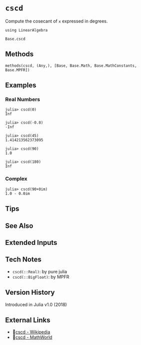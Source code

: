 # `cscd`

Compute the cosecant of `x` expressed in degrees.

```@setup repl_only
using LinearAlgebra
```
```@docs
Base.cscd
```


## Methods

```@repl
methods(cscd, (Any,), [Base, Base.Math, Base.MathConstants, Base.MPFR])
```


## Examples

### Real Numbers
```jldoctest
julia> cscd(0)
Inf

julia> cscd(-0.0)
-Inf

julia> cscd(45)
1.414213562373095

julia> cscd(90)
1.0

julia> cscd(180)
Inf
```

### Complex
```jldoctest
julia> cscd(90+0im)
1.0 - 0.0im
```

## Tips


## See Also


## Extended Inputs


## Tech Notes

- `cscd(::Real)`: by pure julia
- `cscd(::BigFloat)`: by MPFR


## Version History

Introduced in Julia v1.0 (2018)


## External Links
- 🔗[cscd - Wikipedia](https://en.wikipedia.org/wiki/ )
- 🔗[cscd - MathWorld](https://mathworld.wolfram.com/ )
